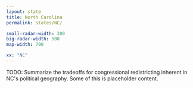 ```yaml
---
layout: state
title: North Carolina
permalink: states/NC/

small-radar-width: 300
big-radar-width: 500
map-width: 700

xx: "NC"
---
```


TODO: Summarize the tradeoffs for congressional redistricting inherent in NC's political geography. Some of this is placeholder content.